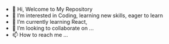 - 👋 Hi, Welcome to My Repository 
- 👀 I’m interested in Coding, learning new skills, eager to learn 
- 🌱 I’m currently learning React, 
- 💞️ I’m looking to collaborate on ...
- 📫 How to reach me ...

<!---
Nicolas-hr00/Nicolas-hr00 is a ✨ special ✨ repository because its `README.md` (this file) appears on your GitHub profile.
You can click the Preview link to take a look at your changes.
--->
